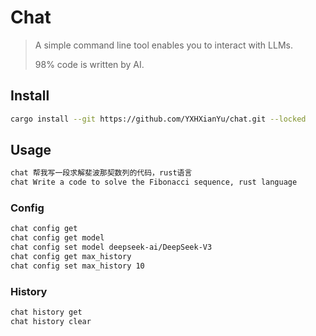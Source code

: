 # Chat

> A simple command line tool enables you to interact with LLMs.
>
> 98% code is written by AI.

## Install

```bash
cargo install --git https://github.com/YXHXianYu/chat.git --locked
```

## Usage

```bash
chat 帮我写一段求解斐波那契数列的代码，rust语言
chat Write a code to solve the Fibonacci sequence, rust language
```

### Config

```bash
chat config get
chat config get model
chat config set model deepseek-ai/DeepSeek-V3
chat config get max_history
chat config set max_history 10
```

### History

```bash
chat history get
chat history clear
```
